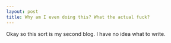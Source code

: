 ```yaml
---
layout: post
title: Why am I even doing this? What the actual fuck?
---
```


Okay so this sort is my second blog. I have no idea what to write.
